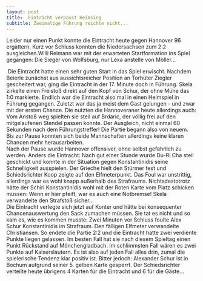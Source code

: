 ```yaml
---
layout: post
title:  Eintracht verpasst Heimsieg
subtitle: Zweimalige Führung reichte nicht...
---
```


Leider nur einen Punkt konnte die Eintracht heute gegen Hannover 96 ergattern. Kurz vor Schluss konnten die Niedersachsen zum 2:2 ausgleichen.Willi Reimann war mit der erwarteten Startformation ins Spiel gegangen: Die Sieger von Wolfsburg, nur Lexa anstelle von Möller...

 Die Eintracht hatte einen sehr guten Start in das Spiel erwischt. Nachdem Beierle zunächst aus aussichtsreicher Position an Torhüter Ziegler gescheitert war, ging die Eintracht in der 17. Minute doch in Führung. Skela zirkelte einen Freistoß direkt auf den Kopf von Schur, der ohne Mühe das 1:0 markierte. Endlich war die Eintracht also mal in einen Heimspiel in Führung gegangen. Zuletzt war das ja meist dem Gast gelungen - und zwar mit der ersten Chance. Die nutzten die Hannoveraner heute allerdings auch: Vom Anstoß weg spielten sie steil auf Brdaric, der völlig frei auf den mitgelaufenen Stendel passen konnte. Der Ausgleich, nicht einmal 60 Sekunden nach dem Führungstreffer! Die Partie begann also von neuem. Bis zur Pause konnten sich beide Mannschaften allerdings keine klaren Chancen mehr herausarbeiten.  
Nach der Pause wurde Hannover offensiver, ohne selbst gefährlich zu werden. Anders die Eintracht: Nach gut einer Stunde wurde Du-Ri Cha steil geschickt und konnte in der Situation gegen Konstantinidis seine Schnelligkeit ausspielen. Der Grieche hielt den Stürmer fest und Schiedsrichter Koop zeigte auf den Elfmeterpunkt. Das Foul war unstrittig, allerdings war es wohl knapp außerhalb des Strafraums. Nichtsdestotrotz hätte der Schiri Konstantinidis wohl mit der Roten Karte vom Platz schicken müssen: Wenn er hier pfeift, war es auch eine Notbremse! Skela verwandelte den Strafstoß sicher...  
Die Eintracht verlegte sich jetzt auf Konter und hätte bei konsequenter Chancenauswertung den Sack zumachen müssen. Sie tat es nicht und so kam es, wie es kommen musste: Zwei Minuten vor Schluss foulte Alex Schur Konstantinidis im Strafraum. Den fälligen Elfmeter verwandelte Christiansen. So endete die Partie 2:2 und die Eintracht hatte zwei verdiente Punkte liegen gelassen. Im besten Fall hat sie nach diesem Spieltag einen Punkt Rückstand auf Mönchengladbach. Im schlimmsten Fall wären es zwei Punkte auf Kaiserslautern. Es ist also auf jeden Fall alles drin, zumal die spielerische Tendenz klar positiv ist. Bitter jedoch: Alexander Schur ist in Bochum aufgrund seiner 5. gelben Karte gesperrt. Der Schiedsrichter verteilte heute übrigens 4 Karten für die Eintracht und 6 für die Gäste...
